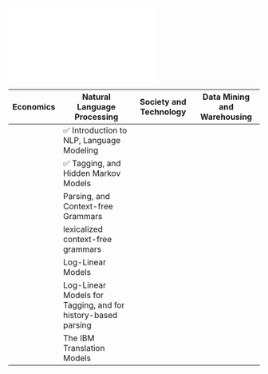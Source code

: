 ![schedule]({{site.url}}/{{site.baseurl}}/assets/schedule/timeline.pdf)

<object data="{{site.baseurl}}/assets/schedule/timeline.pdf" width="1000" height="1000" type='application/pdf'/>


|  Economics |  Natural Language Processing  | Society and Technology  |  Data Mining and Warehousing  |
|---|---|---|---|
| | ✅ Introduction to NLP, Language Modeling| | |
| | ✅ Tagging, and Hidden Markov Models | | |
| | Parsing, and Context-free Grammars| | |
| | lexicalized context-free grammars| | |
| | Log-Linear Models| | |
| | Log-Linear Models for Tagging, and for history-based parsing | | |
| | The IBM Translation Models | | |
